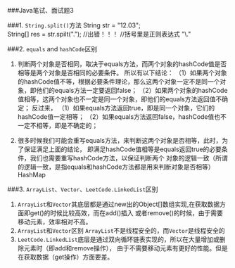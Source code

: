 ###Java笔试、面试题3

###1. `String.split()`方法 
    String str = "12.03";  
    String[] res = str.spilt(".");    //出错！！！ 
    //括号里是正则表达式 "\\."
    
###2. `equals` and `hashCode`区别
1. 判断两个对象是否相同，取决于equals方法，而两个对象的hashCode值是否相等是两个对象是否相同的必要条件。
所以有以下结论：
（1）如果两个对象的hashCode值不等，根据必要条件理论，那么这两个对象一定不是同一个对象，即他们的equals方法一定要返回false；
（2）如果两个对象的hashCode值相等，这两个对象也不一定是同一个对象，即他们的equals方法返回值不确定；
反过来，
（1）如果equals方法返回true，即是同一个对象，它们的hashCode值一定相等；
（2）如果equals方法返回false，hashCode值也不一定不相等，即是不确定的；
    
2. 很多时候我们可能会重写equals方法，来判断这两个对象是否相等，此时，为了保证满足上面的结论，
即满足hashCode值相等是equals返回true的必要条件，我们也需要重写hashCode方法，以保证判断两个
对象的逻辑一致（所谓的逻辑一致，是指equals和hashCode方法都是用来判断对象是否相等） HashMap

###3. `ArrayList`、`Vector`、`LeetCode.LinkedList`区别
1) `ArrayList`和`Vector`其底层都是通过new出的Object[]数组实现,在获取数据方面即get()的时候比较高效，而在add()插入
或者remove()的时候，由于需要移动元素，效率相对不高。
2) `ArrayList`和`Vector`区别
`ArrayList`不是线程安全的，而`Vector`是线程安全的
3) `LeetCode.LinkedList`底层是通过双向循环链表实现的，所以在大量增加或删除元素时（即add和remove操作），
由于不需要移动元素有更好的性能。但是在获取数据（get操作）方面要差。
    
    
    